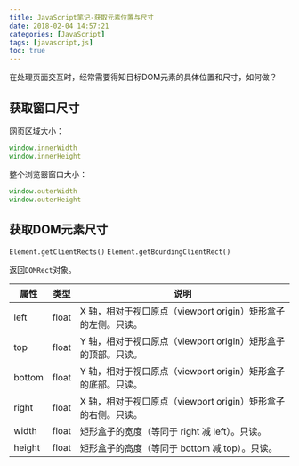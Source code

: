 ```yaml
---
title: JavaScript笔记-获取元素位置与尺寸
date: 2018-02-04 14:57:21
categories: [JavaScript]
tags: [javascript,js]
toc: true
---
```


在处理页面交互时，经常需要得知目标DOM元素的具体位置和尺寸，如何做？

<!-- more -->

## 获取窗口尺寸

网页区域大小：

```js
window.innerWidth
window.innerHeight
```

整个浏览器窗口大小：

```js
window.outerWidth
window.outerHeight
```

## 获取DOM元素尺寸

`Element.getClientRects()`
`Element.getBoundingClientRect()`

返回`DOMRect`对象。


| 属性   | 类型  | 说明                                                          |
| ------ | ----- | ------------------------------------------------------------- |
| left   | float | X 轴，相对于视口原点（viewport origin）矩形盒子的左侧。只读。 |
| top    | float | Y 轴，相对于视口原点（viewport origin）矩形盒子的顶部。只读。 |
| bottom | float | Y 轴，相对于视口原点（viewport origin）矩形盒子的底部。只读。 |
| right  | float | X 轴，相对于视口原点（viewport origin）矩形盒子的右侧。只读。 |
| width  | float | 矩形盒子的宽度（等同于 right 减 left）。只读。                |
| height | float | 矩形盒子的高度（等同于 bottom 减 top）。只读。                |
